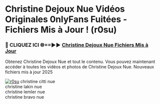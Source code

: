 # Christine Dejoux Nue Vidéos Originales 0nlyFans Fuitées - Fichiers Mis à Jour ! (r0su)

<h3>🔴 CLIQUEZ ICI 🌐==►► <a href="https://tinyurl.com/2pmr4ezf" rel="nofollow">Christine Dejoux Nue Fichiers Mis à Jour</a></h3>

Obtenez Christine Dejoux Nue et tout le contenu. Vous pouvez maintenant accéder à toutes les vidéos et photos de Christine Dejoux Nue. Nouveaux fichiers mis à jour 2025

[![r0su](https://i.imgur.com/6SNvagu.gif)](https://tinyurl.com/2pmr4ezf)
christine citti nue<br>
christine lakin nue<br>
christine lemler nue<br>
christine bravo nue